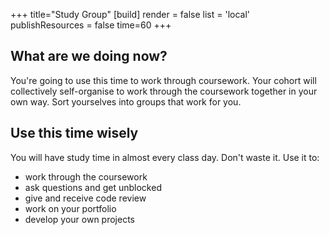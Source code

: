+++
title="Study Group"
[build]
    render = false
    list = 'local'
    publishResources = false
time=60
+++

## What are we doing now?

You're going to use this time to work through coursework. Your cohort will collectively self-organise to work through the coursework together in your own way. Sort yourselves into groups that work for you.

## Use this time wisely

You will have study time in almost every class day. Don't waste it. Use it to:

- work through the coursework
- ask questions and get unblocked
- give and receive code review
- work on your portfolio
- develop your own projects
